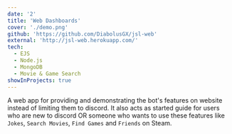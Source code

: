 ```yaml
---
date: '2'
title: 'Web Dashboards'
cover: './demo.png'
github: 'https://github.com/DiabolusGX/jsl-web'
external: 'http://jsl-web.herokuapp.com/'
tech:
  - EJS
  - Node.js
  - MongoDB
  - Movie & Game Search
showInProjects: true
---
```


A web app for providing and demonstrating the bot's features on website instead of limiting them to discord. It also acts as started guide for users who are new to discord OR someone who wants to use these features like `Jokes`, `Search Movies`, `Find Games` and `Friends` on Steam.
